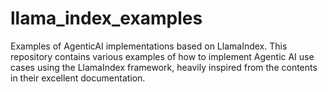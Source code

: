 # llama_index_examples
Examples of AgenticAI implementations based on LlamaIndex. This repository contains various examples of how to implement Agentic AI use cases using the LlamaIndex framework, heavily inspired from the contents in their excellent documentation. 
